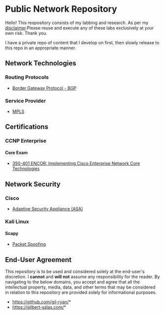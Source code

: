 # Public Network Repository

Hello! This respository consists of my labbing and research. As per my [disclaimer](https://github.com/gil-ryan/ultimate-cli-handbook#perpetual-disclaimer-for-my-public-repositories).Please reuse and execute any of these labs exclusively at your own risk. Thank you.

I have a private repo of content that I develop on first, then slowly release to this repo in an appropriate manner.

## Network Technologies

### Routing Protocols

* [Border Gateway Protocol - BGP](./ROUTE-SWITCH/BORDER-GATEWAY-PROTOCOL/README.md)

### Service Provider

* [MPLS](./SERVICE-PROVIDER/MPLS/README.md)

## Certifications

### CCNP Enterprise

#### Core Exam

* [350-401 ENCOR: Implementing Cisco Enterprise Network Core Technologies](https://github.com/gil-ryan/grs-networking-private/blob/master/350-401.md)

## Network Security

### Cisco

* [Adaptive Security Appliance (ASA)](./ASA/ASA.md)

### Kali Linux

#### Scapy

* [Packet Spoofing](https://github.com/gil-ryan/grs-networking-public/tree/master/security/scapy/packet-spoofing)

###

## End-User Agreement

This repository is to be used and considered solely at the end-user's discretion. I __cannot__ and __will not__ assume any responsibility for the reader. By navigating to the below domains, you accept and agree that all the intellectual property, media, data, and other terms that may be considered in relation to this repository are provided solely for informational purposes. 
 
 * https://github.com/gil-ryan/*
 * https://gilbert-salas.com/*
